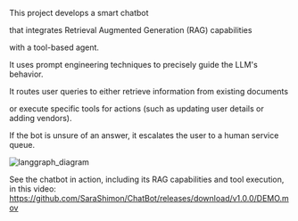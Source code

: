 This project develops a smart chatbot 

that integrates Retrieval Augmented Generation (RAG) capabilities 

with a tool-based agent. 

It uses prompt engineering techniques to precisely guide the LLM's behavior.

It routes user queries to either retrieve information from existing documents 

or execute specific tools for actions (such as updating user details or adding vendors). 

If the bot is unsure of an answer, it escalates the user to a human service queue.

![langgraph_diagram](https://github.com/user-attachments/assets/e0454d19-7174-496d-8193-659d838283d0)

See the chatbot in action, including its RAG capabilities and tool execution, in this video:
https://github.com/SaraShimon/ChatBot/releases/download/v1.0.0/DEMO.mov
